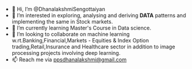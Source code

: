 - 👋 Hi, I’m @DhanalakshmiSengottaiyan
- 👀 I’m interested in exploring, analysing and deriving **DATA** patterns and implementing the same in Stock markets.
- 🌱 I’m currently learning Master's Course in Data science.
- 💞️ I’m looking to collaborate on machine learning w.rt.Banking,Financial,Markets - Equities & Index Option trading,Retail,Insurance and Healthcare sector in addition to image processing projects involving deep learning.
- 📫 Reach me via ppsdhanalakshmi@gmail.com

<!---
DhanalakshmiSengottaiyan/DhanalakshmiSengottaiyan is a ✨ special ✨ repository because its `README.md` (this file) appears on your GitHub profile.
You can click the Preview link to take a look at your changes.
--->
